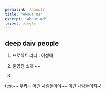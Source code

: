 ```yaml
---
permalink: /about/
title: "About Us"
excerpt: "about.md"
layout: single
---
```


## deep daiv people
1. 프로젝트 리더 : 이성배
2. 운영진 소개
~~

3. 


test~~
우리는 어떤 사람들이야~~
이런 사람들이지~!

